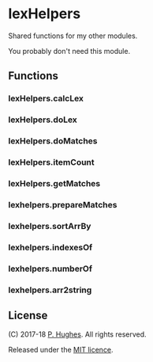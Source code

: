# lexHelpers

Shared functions for my other modules.

You probably don't need this module.

## Functions

### lexHelpers.calcLex

### lexHelpers.doLex

### lexHelpers.doMatches

### lexHelpers.itemCount

### lexHelpers.getMatches

### lexhelpers.prepareMatches

### lexhelpers.sortArrBy

### lexhelpers.indexesOf

### lexhelpers.numberOf

### lexhelpers.arr2string

## License
(C) 2017-18 [P. Hughes](https://www.phugh.es). All rights reserved.

Released under the [MIT licence](http://spdx.org/licenses/MIT.html).